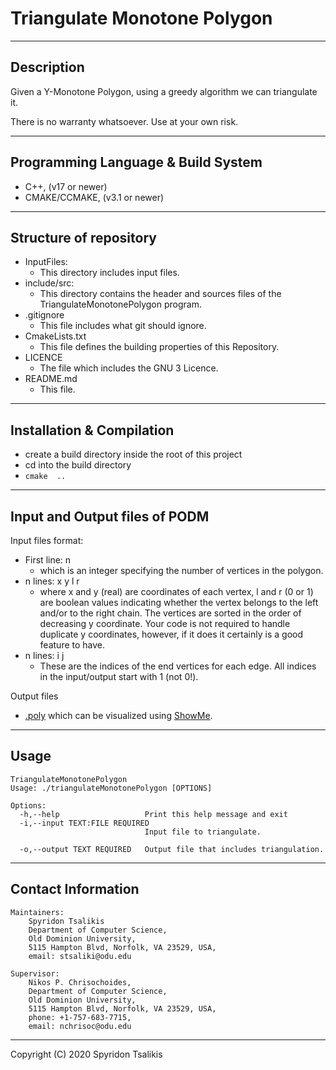 # Triangulate Monotone Polygon

--------------------------------------------------------------------------------
## Description

Given a Y-Monotone Polygon, using a greedy algorithm we can triangulate it.

There is no warranty whatsoever. Use at your own risk.

--------------------------------------------------------------------------------
## Programming Language & Build System
* C++, (v17 or newer)
* CMAKE/CCMAKE, (v3.1 or newer)

--------------------------------------------------------------------------------
## Structure of repository
*   InputFiles:
    *   This directory includes input files.
*   include/src:
    *   This directory contains the header and sources files of the TriangulateMonotonePolygon program.
*   .gitignore
    *   This file includes what git should ignore.
*   CmakeLists.txt
    *   This file defines the building properties of this Repository.
*   LICENCE
    *   The file which includes the GNU 3 Licence.
*   README.md            
    *   This file.

--------------------------------------------------------------------------------
## Installation & Compilation
* create a build directory inside the root of this project
* cd into the build directory
* `cmake  ..`

--------------------------------------------------------------------------------
## Input and Output files of PODM
Input files format:
*   First line: n 
    *   which is an integer specifying the number of vertices in the polygon.
*  n lines: x y l r
    *   where x and y (real) are coordinates of each vertex, l and r (0 or 1) are boolean values indicating
        whether the vertex belongs to the left and/or to the right chain. The vertices are sorted in the order
        of decreasing y coordinate. Your code is not required to handle duplicate y coordinates, however,
        if it does it certainly is a good feature to have.
*   n lines: i j
    *   These are the indices of the end vertices for each edge. All indices in the input/output start with 1
        (not 0!).

Output files
* [.poly](http://www.cs.cmu.edu/~quake/triangle.poly.html) which can be visualized using [ShowMe](http://www.cs.cmu.edu/~quake/showme.html).

--------------------------------------------------------------------------------
## Usage
```
TriangulateMonotonePolygon
Usage: ./triangulateMonotonePolygon [OPTIONS]

Options:
  -h,--help                   Print this help message and exit
  -i,--input TEXT:FILE REQUIRED
                              Input file to triangulate.

  -o,--output TEXT REQUIRED   Output file that includes triangulation.
```

--------------------------------------------------------------------------------
## Contact Information
```
Maintainers:
    Spyridon Tsalikis
    Department of Computer Science,
    Old Dominion University,
    5115 Hampton Blvd, Norfolk, VA 23529, USA,
    email: stsaliki@odu.edu

Supervisor:
    Nikos P. Chrisochoides,
    Department of Computer Science,
    Old Dominion University,
    5115 Hampton Blvd, Norfolk, VA 23529, USA,
    phone: +1-757-683-7715,
    email: nchrisoc@odu.edu
```
--------------------------------------------------------------------------------
Copyright (C) 2020 Spyridon Tsalikis
